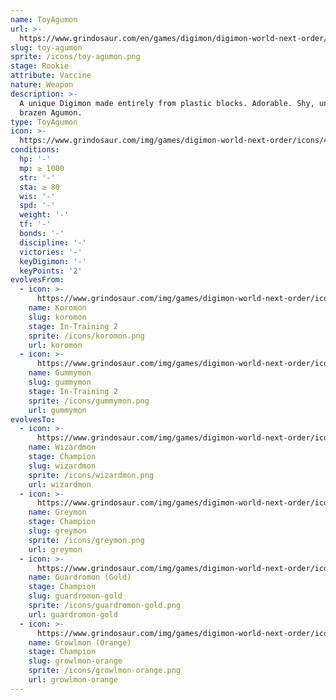 ```yaml
---
name: ToyAgumon
url: >-
  https://www.grindosaur.com/en/games/digimon/digimon-world-next-order/digimon/41-toy-agumon
slug: toy-agumon
sprite: /icons/toy-agumon.png
stage: Rookie
attribute: Vaccine
nature: Weapon
description: >-
  A unique Digimon made entirely from plastic blocks. Adorable. Shy, unlike the
  brazen Agumon.
type: ToyAgumon
icon: >-
  https://www.grindosaur.com/img/games/digimon-world-next-order/icons/41-toyagumon-icon.png
conditions:
  hp: '-'
  mp: ≥ 1000
  str: '-'
  sta: ≥ 80
  wis: '-'
  spd: '-'
  weight: '-'
  tf: '-'
  bonds: '-'
  discipline: '-'
  victories: '-'
  keyDigimon: '-'
  keyPoints: '2'
evolvesFrom:
  - icon: >-
      https://www.grindosaur.com/img/games/digimon-world-next-order/icons/12-koromon-icon-small.png
    name: Koromon
    slug: koromon
    stage: In-Training 2
    sprite: /icons/koromon.png
    url: koromon
  - icon: >-
      https://www.grindosaur.com/img/games/digimon-world-next-order/icons/18-gummymon-icon-small.png
    name: Gummymon
    slug: gummymon
    stage: In-Training 2
    sprite: /icons/gummymon.png
    url: gummymon
evolvesTo:
  - icon: >-
      https://www.grindosaur.com/img/games/digimon-world-next-order/icons/74-wizardmon-icon-small.png
    name: Wizardmon
    stage: Champion
    slug: wizardmon
    sprite: /icons/wizardmon.png
    url: wizardmon
  - icon: >-
      https://www.grindosaur.com/img/games/digimon-world-next-order/icons/59-greymon-icon-small.png
    name: Greymon
    stage: Champion
    slug: greymon
    sprite: /icons/greymon.png
    url: greymon
  - icon: >-
      https://www.grindosaur.com/img/games/digimon-world-next-order/icons/96-guardromon-gold-icon-small.png
    name: Guardromon (Gold)
    stage: Champion
    slug: guardromon-gold
    sprite: /icons/guardromon-gold.png
    url: guardromon-gold
  - icon: >-
      https://www.grindosaur.com/img/games/digimon-world-next-order/icons/100-growlmon-orange-icon-small.png
    name: Growlmon (Orange)
    stage: Champion
    slug: growlmon-orange
    sprite: /icons/growlmon-orange.png
    url: growlmon-orange
---
```


